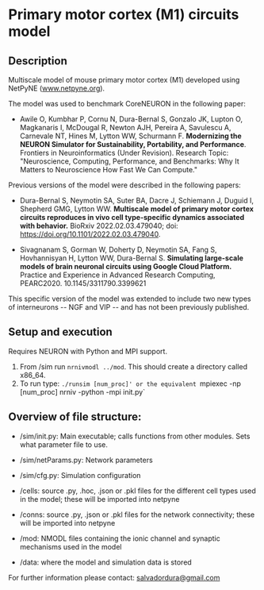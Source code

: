 # Primary motor cortex (M1) circuits model
## Description
Multiscale model of mouse primary motor cortex (M1) developed using NetPyNE (www.netpyne.org).

The model was used to benchmark CoreNEURON in the following paper:

- Awile O, Kumbhar P, Cornu N, Dura-Bernal S, Gonzalo JK, Lupton O, Magkanaris I, McDougal R, Newton AJH, Pereira A, Savulescu A, Carnevale NT, Hines M, Lytton WW, Schurmann F. **Modernizing the NEURON Simulator for Sustainability, Portability, and Performance**. Frontiers in Neuroinformatics (Under Revision). Research Topic: "Neuroscience, Computing, Performance, and Benchmarks: Why It Matters to Neuroscience How Fast We Can Compute." 


Previous versions of the model were described in the following papers:

- Dura-Bernal S, Neymotin SA, Suter BA, Dacre J, Schiemann J, Duguid I, Shepherd GMG, Lytton WW. **Multiscale model of primary motor cortex circuits reproduces in vivo cell type-specific dynamics associated with behavior.** BioRxiv 2022.02.03.479040; doi: https://doi.org/10.1101/2022.02.03.479040. 

- Sivagnanam S, Gorman W, Doherty D, Neymotin SA, Fang S, Hovhannisyan H, Lytton WW, Dura-Bernal S. **Simulating large-scale models of brain neuronal circuits using Google Cloud Platform.** Practice and Experience in Advanced Research Computing, PEARC2020. 10.1145/3311790.3399621


This specific version of the model was extended to include two new types of interneurons -- NGF and VIP -- and has not been previously published.


## Setup and execution

Requires NEURON with Python and MPI support. 

1. From /sim run `nrnivmodl ../mod`. This should create a directory called x86_64. 
2. To run type: `./runsim [num_proc]' or the equivalent `mpiexec -np [num_proc] nrniv -python -mpi init.py`

## Overview of file structure:

* /sim/init.py: Main executable; calls functions from other modules. Sets what parameter file to use.

* /sim/netParams.py: Network parameters

* /sim/cfg.py: Simulation configuration

* /cells: source .py, .hoc, .json or .pkl files for the different cell types used in the model; these will be imported into netpyne

* /conns: source .py, .json or .pkl files for the network connectivity; these will be imported into netpyne

* /mod: NMODL files containing the ionic channel and synaptic mechanisms used in the model 

* /data: where the model and simulation data is stored 


For further information please contact: salvadordura@gmail.com 

